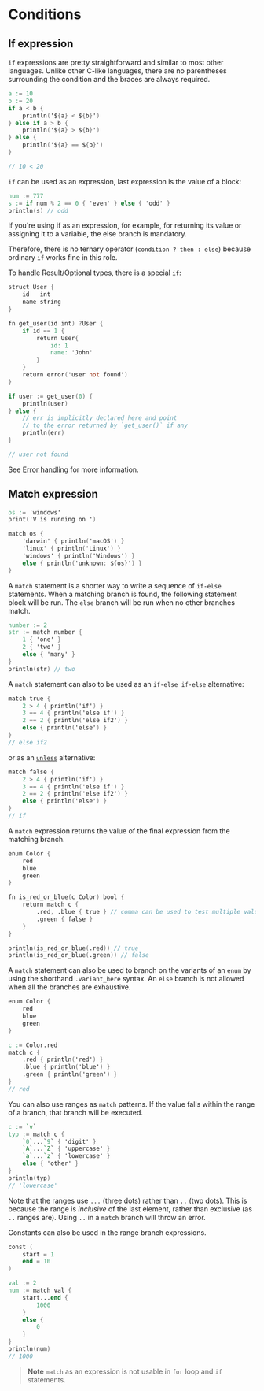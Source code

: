 # Conditions

## If expression

`if` expressions are pretty straightforward and similar to most other languages.
Unlike other C-like languages,
there are no parentheses surrounding the condition and the braces are always required.

```v play
a := 10
b := 20
if a < b {
	println('${a} < ${b}')
} else if a > b {
	println('${a} > ${b}')
} else {
	println('${a} == ${b}')
}

// 10 < 20
```

`if` can be used as an expression, last expression is the value of a block:

```v play
num := 777
s := if num % 2 == 0 { 'even' } else { 'odd' }
println(s) // odd
```

If you're using if as an expression, for example, for returning its value or assigning
it to a variable, the else branch is mandatory.

Therefore, there is no ternary operator (`condition ? then : else`) because ordinary `if` works fine
in this role.

To handle Result/Optional types, there is a special `if`:

```v play
struct User {
	id   int
	name string
}

fn get_user(id int) ?User {
	if id == 1 {
		return User{
			id: 1
			name: 'John'
		}
	}
	return error('user not found')
}

if user := get_user(0) {
	println(user)
} else {
	// err is implicitly declared here and point
	// to the error returned by `get_user()` if any
	println(err)
}

// user not found
```

See [Error handling](../error-handling/overview.md) for more information.

## Match expression

```v play
os := 'windows'
print('V is running on ')

match os {
	'darwin' { println('macOS') }
	'linux' { println('Linux') }
	'windows' { println('Windows') }
	else { println('unknown: ${os}') }
}
```

A `match` statement is a shorter way to write a sequence of `if-else` statements.
When a matching branch is found, the following statement block will be run.
The `else` branch will be run when no other branches match.

```v play
number := 2
str := match number {
	1 { 'one' }
	2 { 'two' }
	else { 'many' }
}
println(str) // two
```

A `match` statement can also to be used as an `if-else if-else` alternative:

```v play
match true {
	2 > 4 { println('if') }
	3 == 4 { println('else if') }
	2 == 2 { println('else if2') }
	else { println('else') }
}
// else if2
```

or as an [`unless`](https://www.tutorialspoint.com/ruby/ruby_if_else.htm) alternative:

```v play
match false {
	2 > 4 { println('if') }
	3 == 4 { println('else if') }
	2 == 2 { println('else if2') }
	else { println('else') }
}
// if
```

A `match` expression returns the value of the final expression from the matching branch.

```v play
enum Color {
	red
	blue
	green
}

fn is_red_or_blue(c Color) bool {
	return match c {
		.red, .blue { true } // comma can be used to test multiple values
		.green { false }
	}
}

println(is_red_or_blue(.red)) // true
println(is_red_or_blue(.green)) // false
```

A `match` statement can also be used to branch on the variants of an `enum`
by using the shorthand `.variant_here` syntax.
An `else` branch is not allowed when all the branches are exhaustive.

```v play
enum Color {
	red
	blue
	green
}

c := Color.red
match c {
	.red { println('red') }
	.blue { println('blue') }
	.green { println('green') }
}
// red
```

You can also use ranges as `match` patterns.
If the value falls within the range of a branch, that branch will be executed.

```v play
c := `v`
typ := match c {
	`0`...`9` { 'digit' }
	`A`...`Z` { 'uppercase' }
	`a`...`z` { 'lowercase' }
	else { 'other' }
}
println(typ)
// 'lowercase'
```

Note that the ranges use `...` (three dots) rather than `..` (two dots).
This is because the range is *inclusive* of the last element, rather than exclusive
(as `..` ranges are).
Using `..` in a `match` branch will throw an error.

Constants can also be used in the range branch expressions.

```v play
const (
	start = 1
    end = 10
)

val := 2
num := match val {
	start...end {
		1000
	}
	else {
		0
	}
}
println(num)
// 1000
```

> **Note**
> `match` as an expression is not usable in `for` loop and `if` statements.
